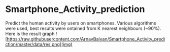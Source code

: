 # Smartphone_Activity_prediction
Predict the human activity by users on smartphones. Various algorithms were used, best results were ontained from K nearest neighbours (~90%).
Here is the result graph ![https://raw.githubusercontent.com/ArnavBalyan/Smartphone_Activity_prediction/master/data/res.png](img)
